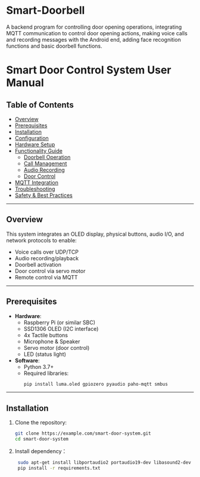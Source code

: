 # Smart-Doorbell
A backend program for controlling door opening operations, integrating MQTT communication to control door opening actions, making voice calls and recording messages with the Android end, adding face recognition functions and basic doorbell functions.

# Smart Door Control System User Manual

## Table of Contents
- [Overview](#overview)
- [Prerequisites](#prerequisites)
- [Installation](#installation)
- [Configuration](#configuration)
- [Hardware Setup](#hardware-setup)
- [Functionality Guide](#functionality-guide)
  - [Doorbell Operation](#doorbell-operation)
  - [Call Management](#call-management)
  - [Audio Recording](#audio-recording)
  - [Door Control](#door-control)
- [MQTT Integration](#mqtt-integration)
- [Troubleshooting](#troubleshooting)
- [Safety & Best Practices](#safety--best-practices)

---

## Overview
This system integrates an OLED display, physical buttons, audio I/O, and network protocols to enable:
- Voice calls over UDP/TCP
- Audio recording/playback
- Doorbell activation
- Door control via servo motor
- Remote control via MQTT

---

## Prerequisites
- **Hardware**:
  - Raspberry Pi (or similar SBC)
  - SSD1306 OLED (I2C interface)
  - 4x Tactile buttons
  - Microphone & Speaker
  - Servo motor (door control)
  - LED (status light)
- **Software**:
  - Python 3.7+
  - Required libraries:
    ```bash
    pip install luma.oled gpiozero pyaudio paho-mqtt smbus
    ```

---

## Installation
1. Clone the repository:
   ```bash
   git clone https://example.com/smart-door-system.git
   cd smart-door-system
2. Install dependency：
   ```bash
    sudo apt-get install libportaudio2 portaudio19-dev libasound2-dev
    pip install -r requirements.txt
